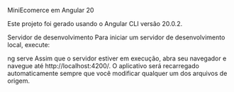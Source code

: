 MiniEcomerce em Angular 20

Este projeto foi gerado usando o Angular CLI versão 20.0.2.

Servidor de desenvolvimento
Para iniciar um servidor de desenvolvimento local, execute:

ng serve
Assim que o servidor estiver em execução, abra seu navegador e navegue até http://localhost:4200/. O aplicativo será recarregado automaticamente sempre que você modificar qualquer um dos arquivos de origem.


